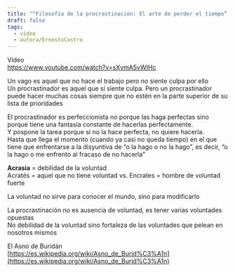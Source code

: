 ```yaml
---
title: "“Filosofía de la procrastinación: El arte de perder el tiempo” de Ernesto Castro"
draft: false
tags:
  - vídeo
  - autora/ErnestoCastro
---
```

Vídeo  
https://www.youtube.com/watch?v=sXvmA5vWIHc

Un vago es aquel que no hace el trabajo pero no siente culpa por ello  
Un procrastinador es aquel que sí siente culpa. Pero un procrastinador puede hacer muchas cosas siempre que no estén en la parte superior de su lista de prioridades

El procrastinador es perfeccionista no porque las haga perfectas sino porque tiene una fantasía constante de hacerlas perfectamente.  
Y pospone la tarea porque si no la hace perfecta, no quiere hacerla.  
Hasta que llega el momento (cuando ya casi no queda tiempo) en el que tiene que enfrentarse a la disyuntiva de “o la hago o no la hago”, es decir, “o la hago o me enfrento al fracaso de no hacerla”

**Acrasia** \= debilidad de la voluntad  
Acratés \= aquel que no tiene voluntad vs. Encrates \= hombre de voluntad fuerte

La voluntad no sirve para conocer el mundo, sino para modificarlo

La procrastinación no es ausencia de voluntad, es tener varias voluntades opuestas  
No debilidad de la voluntad sino fortaleza de las voluntades que pelean en nosotros mismos

El Asno de Buridán  
[https://es.wikipedia.org/wiki/Asno_de_Burid%C3%A1n](https://es.wikipedia.org/wiki/Asno_de_Burid%C3%A1n)